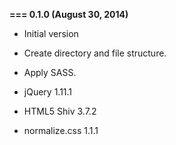 **=== 0.1.0 (August 30, 2014)**

* Initial version
* Create directory and file structure.
* Apply SASS.

* jQuery 1.11.1
* HTML5 Shiv 3.7.2
* normalize.css 1.1.1
